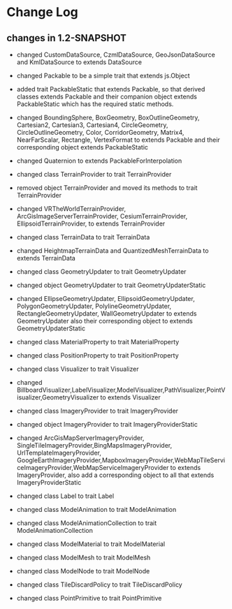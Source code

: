 Change Log
==========

## changes in 1.2-SNAPSHOT

* changed CustomDataSource, CzmlDataSource, GeoJsonDataSource and KmlDataSource to extends DataSource

* changed Packable to be a simple trait that extends js.Object

* added trait PackableStatic that extends Packable, so that derived classes extends Packable and
their companion object extends PackableStatic which has the required static methods.

* changed BoundingSphere, BoxGeometry, BoxOutlineGeometry, Cartesian2, Cartesian3, Cartesian4, CircleGeometry,
CircleOutlineGeometry, Color, CorridorGeometry, Matrix4, NearFarScalar, Rectangle,
VertexFormat to extends Packable and their corresponding object extends PackableStatic

* changed Quaternion to extends PackableForInterpolation

* changed class TerrainProvider to trait TerrainProvider

* removed object TerrainProvider and moved its methods to trait TerrainProvider

* changed VRTheWorldTerrainProvider, ArcGisImageServerTerrainProvider, CesiumTerrainProvider, EllipsoidTerrainProvider,
to extends TerrainProvider

* changed class TerrainData to trait TerrainData

* changed HeightmapTerrainData and QuantizedMeshTerrainData to extends TerrainData

* changed class GeometryUpdater to trait GeometryUpdater

* changed object GeometryUpdater to trait GeometryUpdaterStatic

* changed EllipseGeometryUpdater, EllipsoidGeometryUpdater, PolygonGeometryUpdater,
PolylineGeometryUpdater, RectangleGeometryUpdater, WallGeometryUpdater to extends GeometryUpdater
also their corresponding object to extends GeometryUpdaterStatic

* changed class MaterialProperty to trait MaterialProperty

* changed class PositionProperty to trait PositionProperty

* changed class Visualizer to trait Visualizer

* changed BillboardVisualizer,LabelVisualizer,ModelVisualizer,PathVisualizer,PointVisualizer,GeometryVisualizer
to extends Visualizer

* changed class ImageryProvider to trait ImageryProvider

* changed object ImageryProvider to trait ImageryProviderStatic

* changed ArcGisMapServerImageryProvider, SingleTileImageryProvider,BingMapsImageryProvider, UrlTemplateImageryProvider,
GoogleEarthImageryProvider,MapboxImageryProvider,WebMapTileServiceImageryProvider,WebMapServiceImageryProvider
to extends ImageryProvider, also add a corresponding object to all that extends ImageryProviderStatic

* changed class Label to trait Label

* changed class ModelAnimation to trait ModelAnimation

* changed class ModelAnimationCollection to trait ModelAnimationCollection

* changed class ModelMaterial to trait ModelMaterial

* changed class ModelMesh to trait ModelMesh

* changed class ModelNode to trait ModelNode

* changed class TileDiscardPolicy to trait TileDiscardPolicy

* changed class PointPrimitive to trait PointPrimitive


